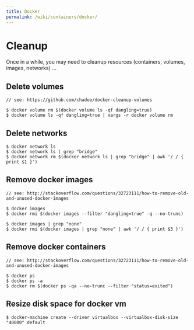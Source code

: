 ```yaml
---
title: Docker
permalink: /wiki/containers/docker/
---
```


# Cleanup

Once in a while, you may need to cleanup resources (containers, volumes, images, networks) ...
    
## Delete volumes
    
    // see: https://github.com/chadoe/docker-cleanup-volumes
    
    $ docker volume rm $(docker volume ls -qf dangling=true)
    $ docker volume ls -qf dangling=true | xargs -r docker volume rm
    
## Delete networks

    $ docker network ls  
    $ docker network ls | grep "bridge"   
    $ docker network rm $(docker network ls | grep "bridge" | awk '/ / { print $1 }')
    
## Remove docker images
    
    // see: http://stackoverflow.com/questions/32723111/how-to-remove-old-and-unused-docker-images
    
    $ docker images
    $ docker rmi $(docker images --filter "dangling=true" -q --no-trunc)
    
    $ docker images | grep "none"
    $ docker rmi $(docker images | grep "none" | awk '/ / { print $3 }')

## Remove docker containers

	// see: http://stackoverflow.com/questions/32723111/how-to-remove-old-and-unused-docker-images

	$ docker ps
	$ docker ps -a
	$ docker rm $(docker ps -qa --no-trunc --filter "status=exited")

## Resize disk space for docker vm

	$ docker-machine create --driver virtualbox --virtualbox-disk-size "40000" default